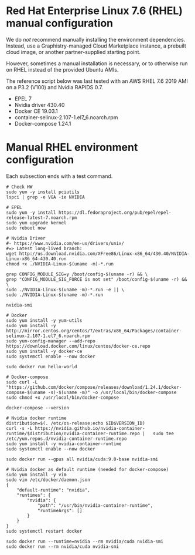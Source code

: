 # Red Hat Enterprise Linux 7.6 (RHEL) manual configuration

We do *not* recommend manually installing the environment dependencies. Instead, use a Graphistry-managed Cloud Marketplace instance, a prebuilt cloud image, or another partner-supplied starting point.

However, sometimes a manual installation is necessary, or to otherwise run on RHEL instead of the provided Ubuntu AMIs. 

The reference script below was last tested with an AWS RHEL 7.6 2019 AMI on a P3.2 (V100) and Nvidia RAPIDS 0.7. 


* EPEL 7
* Nvidia driver 430.40
* Docker CE 19.03.1
* container-selinux-2.107-1.el7_6.noarch.rpm
* Docker-compose 1.24.1


# Manual RHEL environment configuration

Each subsection ends with a test command. 

```
# Check HW
sudo yum -y install pciutils
lspci | grep -e VGA -ie NVIDIA

# EPEL
sudo yum -y install https://dl.fedoraproject.org/pub/epel/epel-release-latest-7.noarch.rpm
sudo yum upgrade kernel
sudo reboot now

# Nvidia Driver
#- https://www.nvidia.com/en-us/drivers/unix/
#=> Latest long-lived branch: 
wget http://us.download.nvidia.com/XFree86/Linux-x86_64/430.40/NVIDIA-Linux-x86_64-430.40.run
chmod +x ./NVIDIA-Linux-$(uname -m)-*.run

grep CONFIG_MODULE_SIG=y /boot/config-$(uname -r) && \
grep "CONFIG_MODULE_SIG_FORCE is not set" /boot/config-$(uname -r) && \
sudo ./NVIDIA-Linux-$(uname -m)-*.run -e || \
sudo ./NVIDIA-Linux-$(uname -m)-*.run

nvidia-smi

# Docker
sudo yum install -y yum-utils
sudo yum install -y http://mirror.centos.org/centos/7/extras/x86_64/Packages/container-selinux-2.107-1.el7_6.noarch.rpm
sudo yum-config-manager --add-repo https://download.docker.com/linux/centos/docker-ce.repo
sudo yum install -y docker-ce
sudo systemctl enable --now docker

sudo docker run hello-world

# Docker-compose
sudo curl -L "https://github.com/docker/compose/releases/download/1.24.1/docker-compose-$(uname -s)-$(uname -m)" -o /usr/local/bin/docker-compose
sudo chmod +x /usr/local/bin/docker-compose

docker-compose --version

# Nvidia docker runtime
distribution=$(. /etc/os-release;echo $ID$VERSION_ID)
curl -s -L https://nvidia.github.io/nvidia-container-runtime/$distribution/nvidia-container-runtime.repo |   sudo tee /etc/yum.repos.d/nvidia-container-runtime.repo
sudo yum install -y nvidia-container-runtime
sudo systemctl enable --now docker

sudo docker run --gpus all nvidia/cuda:9.0-base nvidia-smi

# Nvidia docker as default runtime (needed for docker-compose)
sudo yum install -y vim
sudo vim /etc/docker/daemon.json
{
    "default-runtime": "nvidia",
    "runtimes": {
        "nvidia": {
            "path": "/usr/bin/nvidia-container-runtime",
            "runtimeArgs": []
        }
    }
}
sudo systemctl restart docker

sudo docker run --runtime=nvidia --rm nvidia/cuda nvidia-smi
sudo docker run --rm nvidia/cuda nvidia-smi
```
